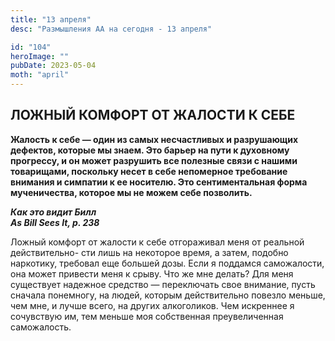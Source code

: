 ```yaml
---
title: "13 апреля"
desc: "Размышления АА на сегодня - 13 апреля"

id: "104"
heroImage: ""
pubDate: 2023-05-04
moth: "april"
---
```


## ЛОЖНЫЙ КОМФОРТ ОТ ЖАЛОСТИ К СЕБЕ

**Жалость к себе — один из самых несчастливых и разрушающих дефектов, которые
мы знаем. Это барьер на пути к духовному прогрессу, и он может разрушить все
полезные связи с нашими товарищами, поскольку несет в себе непомерное
требование внимания и симпатии к ее носителю. Это сентиментальная форма
мученичества, которое мы не можем себе позволить.**

**_Как это видит Билл  
As Bill Sees It, p. 238_**

Ложный комфорт от жалости к себе отгораживал меня от реальной действительно-
сти лишь на некоторое время, а затем, подобно наркотику, требовал еще большей
дозы. Если я поддамся саможалости, она может привести меня к срыву. Что же мне
делать? Для меня существует надежное средство — переключать свое внимание,
пусть сначала понемногу, на людей, которым действительно повезло меньше, чем
мне, и лучше всего, на других алкоголиков. Чем искреннее я сочувствую им, тем
меньше моя собственная преувеличенная саможалость.
